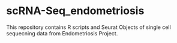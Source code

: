 # scRNA-Seq_endometriosis
This repository contains R scripts and Seurat Objects of single cell sequecning data from Endometriosis Project.
